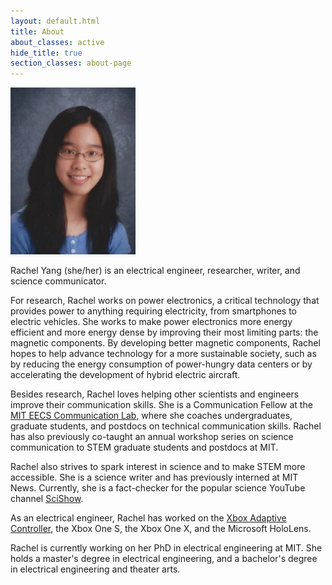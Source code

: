 ```yaml
---
layout: default.html
title: About
about_classes: active
hide_title: true
section_classes: about-page
---
```


<img src="/assets/images/about_me/headshot.jpg" width="200" class="left" alt="headshot">

Rachel Yang (she/her) is an electrical engineer, researcher, writer, and science communicator. 

For research, Rachel works on power electronics, a critical technology that provides power to anything requiring electricity, from smartphones to electric vehicles. She works to make power electronics more energy efficient and more energy dense by improving their most limiting parts: the magnetic components. By developing better magnetic components, Rachel hopes to help advance technology for a more sustainable society, such as by reducing the energy consumption of power-hungry data centers or by accelerating the development of hybrid electric aircraft.

<!-- reducing energy consumption in the semiconductor manufacturing process or accelerating the charging rate of wireless chargers. -->

<!-- power-hungry data centers or making hybrid electric aircraft possible.  -->

<!-- For research, Rachel works on power electronics, a technology that helps anything requiring electricity get the type of power it needs, from smartphones and laptops to homes and schools. Specifically, she focuses on improving the energy efficiency and energy density of a class of components used in power electronics called magnetic components. Right now, magnetic components are often the most energy inefficient and largest parts in power electronics, hindering the capabilities of many technologies, such as electric vehicles or data centers. Improving these components could, for example, extend the battery life in EVs for longer driving range or reduce the electricity usage of data centers for a smaller carbon footprint. Because of this, Rachel aims to make magnetic components more energy efficient and smaller. -->

 <!-- Often, the type of power that's needed is not the type of power that's available, so these components help convert power between different types by using magnetic energy. -->
 
Besides research, Rachel loves helping other scientists and engineers improve their communication skills. She is a Communication Fellow at the [MIT EECS Communication Lab](https://mitcommlab.mit.edu/eecs/), where she coaches undergraduates, graduate students, and postdocs on technical communication skills. Rachel has also previously co-taught an annual workshop series on science communication to STEM graduate students and postdocs at MIT. 

Rachel also strives to spark interest in science and to make STEM more accessible. She is a science writer and has previously interned at MIT News. Currently, she is a fact-checker for the popular science YouTube channel [SciShow](https://www.youtube.com/scishow). 

As an electrical engineer, Rachel has worked on the [Xbox Adaptive Controller](https://www.microsoft.com/en-us/garage/wall-of-fame/xbox-adaptive-controller/), the Xbox One S, the Xbox One X, and the Microsoft HoloLens.

Rachel is currently working on her PhD in electrical engineering at MIT. She holds a master's degree in electrical engineering, and a bachelor's degree in electrical engineering and theater arts.
